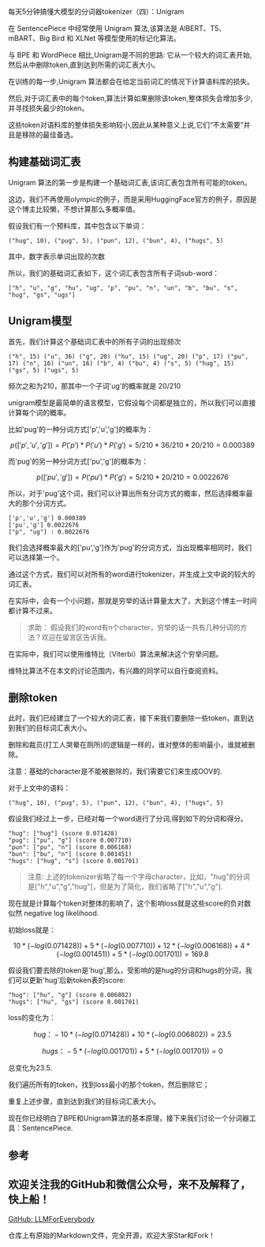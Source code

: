 每天5分钟搞懂大模型的分词器tokenizer（四）：Unigram

在 SentencePiece 中经常使用 Unigram 算法,该算法是 AlBERT、T5、mBART、Big Bird 和 XLNet 等模型使用的标记化算法。

与 BPE 和 WordPiece 相比,Unigram是不同的思路: 它从一个较大的词汇表开始,然后从中删除token,直到达到所需的词汇表大小。

在训练的每一步,Unigram 算法都会在给定当前词汇的情况下计算语料库的损失。

然后,对于词汇表中的每个token,算法计算如果删除该token,整体损失会增加多少,并寻找损失最少的token。

这些token对语料库的整体损失影响较小,因此从某种意义上说,它们“不太需要”并且是移除的最佳备选。


## 构建基础词汇表

Unigram 算法的第一步是构建一个基础词汇表,该词汇表包含所有可能的token。

这边，我们不再使用olympic的例子，而是采用HuggingFace官方的例子，原因是这个博主比较懒，不想计算那么多概率值。

假设我们有一个预料库，其中包含以下单词：

```plaintext
("hug", 10), ("pug", 5), ("pun", 12), ("bun", 4), ("hugs", 5)
```

其中，数字表示单词出现的次数

所以，我们的基础词汇表如下，这个词汇表包含所有子词sub-word：

```plaintext
["h", "u", "g", "hu", "ug", "p", "pu", "n", "un", "b", "bu", "s", "hug", "gs", "ugs"]
```

## Unigram模型

首先，我们计算这个基础词汇表中的所有子词的出现频次

```plaintext
("h", 15) ("u", 36) ("g", 20) ("hu", 15) ("ug", 20) ("p", 17) ("pu", 17) ("n", 16) ("un", 16) ("b", 4) ("bu", 4) ("s", 5) ("hug", 15) ("gs", 5) ("ugs", 5)
```
频次之和为210，那其中一个子词'ug'的概率就是 20/210

unigram模型是最简单的语言模型，它假设每个词都是独立的，所以我们可以直接计算每个词的概率。

比如'pug'的一种分词方式['p','u','g']的概率为：

$$p(['p','u','g']) = P('p')*P('u')*P('g') = 5/210 * 36/210 * 20/210 = 0.000389$$

而'pug'的另一种分词方式['pu','g']的概率为：

$$p(['pu','g']) = P('pu')*P('g') = 5/210 * 20/210 = 0.0022676$$

所以，对于'pug'这个词，我们可以计算出所有分词方式的概率，然后选择概率最大的那个分词方式。

```plaintext
['p','u','g'] 0.000389
['pu','g'] 0.0022676
["p", "ug"] : 0.0022676
```
我们会选择概率最大的['pu','g']作为'pug'的分词方式，当出现概率相同时，我们可以选择第一个。

通过这个方式，我们可以对所有的word进行tokenizer，并生成上文中说的较大的词汇表。

在实际中，会有一个小问题，那就是穷举的话计算量太大了，大到这个博主一时间都计算不过来。

>求助： 假设我们的word有n个character，穷举的话一共有几种分词的方法？欢迎在留言区告诉我。

在实际中，我们可以使用维特比（Viterbi）算法来解决这个穷举问题。

维特比算法不在本文的讨论范围内，有兴趣的同学可以自行查阅资料。

## 删除token
此时，我们已经建立了一个较大的词汇表，接下来我们要删除一些token，直到达到我们的目标词汇表大小。

删除和裁员(打工人哭晕在厕所)的逻辑是一样的，谁对整体的影响最小，谁就被删除。

注意：基础的character是不能被删除的，我们需要它们来生成OOV的.

对于上文中的语料：
```plaintext
("hug", 10), ("pug", 5), ("pun", 12), ("bun", 4), ("hugs", 5)
```

假设我们经过上一步，已经对每一个word进行了分词,得到如下的分词和得分。

```plaintext
"hug": ["hug"] (score 0.071428)
"pug": ["pu", "g"] (score 0.007710)
"pun": ["pu", "n"] (score 0.006168)
"bun": ["bu", "n"] (score 0.001451)
"hugs": ["hug", "s"] (score 0.001701)
```

>注意: 上述的tokenizer省略了每一个字母character，比如，"hug"的分词是["h","u","g","hug"]，但是为了简化，我们省略了["h","u","g"].

现在就是计算每个token对整体的影响了，这个影响loss就是这些score的负对数似然 negative log likelihood.

初始loss就是：

$$10 * (-log(0.071428)) + 5 * (-log(0.007710)) + 12 * (-log(0.006168)) + 4 * (-log(0.001451)) + 5 * (-log(0.001701)) = 169.8$$

假设我们要去除的token是'hug',那么，受影响的是hug的分词和hugs的分词，我们可以更新'hug'后新token表的score:
    
```plaintext
"hug": ["hu", "g"] (score 0.006802)
"hugs": ["hu", "gs"] (score 0.001701)
```

loss的变化为：

$$hug：- 10 * (-log(0.071428)) + 10 * (-log(0.006802)) = 23.5 $$

$$hugs：- 5 * (-log(0.001701)) + 5 * (-log(0.001701)) = 0 $$

总变化为23.5.

我们遍历所有的token，找到loss最小的那个token，然后删除它；

重复上述步骤，直到达到我们的目标词汇表大小。

现在你已经明白了BPE和Unigram算法的基本原理，接下来我们讨论一个分词器工具：SentencePiece.

## 参考

<div id="refer-anchor-1"></div>

## 欢迎关注我的GitHub和微信公众号，来不及解释了，快上船！

[GitHub: LLMForEverybody](https://github.com/luhengshiwo/LLMForEverybody)

仓库上有原始的Markdown文件，完全开源，欢迎大家Star和Fork！